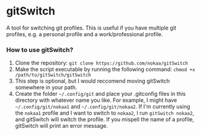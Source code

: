 # gitSwitch
A tool for switching git profiles. This is useful if you have multiple git profiles, e.g. a personal profile and a work/professional profile.

### How to use gitSwitch?
1. Clone the repository: `git clone https://github.com/nokaa/gitSwitch`
2. Make the script executable by running the following command: `chmod +x /path/to/gitSwitch/gitSwitch`
3. This step is optional, but I would reccomend moving gitSwitch somewhere in your path.
4. Create the folder `~/.config/git` and place your .gitconfig files in this directory with whatever name you like.
For example, I might have `~/.config/git/nokaa1` and `~/.config/git/nokaa2`. If I'm currently using the `nokaa1` profile and I want to switch to `nokaa2`, I run `gitSwitch nokaa2`, and gitSwitch will switch the profile. If you mispell the name of a profile, gitSwitch will print an error message.
